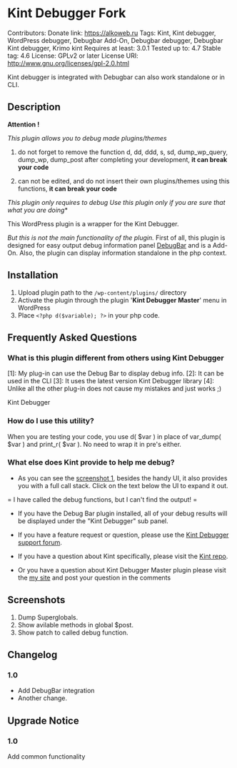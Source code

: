 # Kint Debugger Fork
Contributors:
Donate link: https://alkoweb.ru
Tags: Kint, Kint debugger, WordPress debugger, Debugbar Add-On, Debugbar debugger, Debugbar Kint debugger,  Krimo kint
Requires at least: 3.0.1
Tested up to: 4.7
Stable tag: 4.6
License: GPLv2 or later
License URI: http://www.gnu.org/licenses/gpl-2.0.html

Kint debugger is integrated with Debugbar can also work standalone or in CLI.

## Description

**Attention !**

*This plugin allows you to debug made plugins/themes*

1. do not forget to remove the function d, dd, ddd, s, sd, dump_wp_query, dump_wp, dump_post after completing your development, **it can break your code**

2. can not be edited, and do not insert their own plugins/themes using this functions, **it can break your code**

*This plugin only requires to debug*
*Use this plugin only if you are sure that what you are doing**

This WordPress plugin is a wrapper for the Kint Debugger.

*But this is not the main functionality of the plugin.*
First of all, this plugin is designed for easy output debug information panel [DebugBar](https://wordpress.org/plugins/debug-bar/) and is a Add-On.
Also, the plugin can display information standalone in the php context.

## Installation

1. Upload plugin path to the `/wp-content/plugins/` directory
2. Activate the plugin through the plugin '**Kint Debugger Master**' menu in WordPress
3. Place `<?php d($variable); ?>` in your php code.

## Frequently Asked Questions

### What is this plugin different from others using Kint Debugger

[1]: My plug-in can use the Debug Bar to display debug info.
[2]: It can be used in the CLI
[3]: It uses the latest version Kint Debugger library
[4]: Unlike all the other plug-in does not cause my mistakes and just works ;)

Kint Debugger

### How do I use this utility?

When you are testing your code, you use d( $var ) in place of var_dump( $var ) and print_r( $var ).  No need to wrap it in pre's either.

### What else does Kint provide to help me debug?

- As you can see the [screenshot 1](http://wordpress.org/extend/plugins/kint_debugger_master/screenshots/), besides the handy UI, it also provides you with a full call stack.  Click on the text below the UI to expand it out.

= I have called the debug functions, but I can't find the output! =
* If you have the Debug Bar plugin installed, all of your debug results will be displayed under the "Kint Debugger" sub panel.

- If you have a feature request or question, please use the [Kint Debugger support forum](http://wordpress.org/tags/kint-debugger).

- If you have a question about Kint specifically, please visit the [Kint repo](https://github.com/raveren/kint).

- Or you have a question about Kint Debugger Master plugin  please visit the [my site](https://alkoweb.ru/kint_debugger_master)
and post your question in the comments


## Screenshots

1. Dump Superglobals.
2. Show avilable methods in global $post.
3. Show patch to called debug function.

## Changelog

### 1.0
* Add DebugBar integration
* Another change.

## Upgrade Notice

### 1.0

Add common functionality